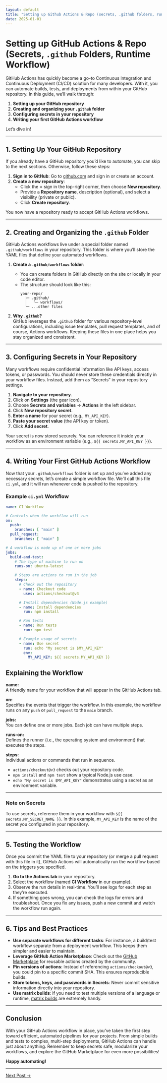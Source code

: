 ```yaml
---
layout: default
title: "Setting up Github Actions & Repo (secrets, .github folders, runtime workflow)"
date: 2025-01-01
---
```



# Setting up GitHub Actions & Repo (Secrets, `.github` Folders, Runtime Workflow)

GitHub Actions has quickly become a go-to Continuous Integration and Continuous Deployment (CI/CD) solution for many developers. With it, you can automate builds, tests, and deployments from within your GitHub repository. In this guide, we’ll walk through:

1. **Setting up your GitHub repository**  
2. **Creating and organizing your `.github` folder**  
3. **Configuring secrets in your repository**  
4. **Writing your first GitHub Actions workflow**  

Let’s dive in!

---

## 1. Setting Up Your GitHub Repository

If you already have a GitHub repository you’d like to automate, you can skip to the next sections. Otherwise, follow these steps:

1. **Sign in to GitHub**: Go to [github.com](https://github.com) and sign in or create an account.
2. **Create a new repository**:
   - Click the **+** sign in the top-right corner, then choose **New repository**.
   - Provide a **Repository name**, description (optional), and select a visibility (private or public).
   - Click **Create repository**.

You now have a repository ready to accept GitHub Actions workflows.

---

## 2. Creating and Organizing the `.github` Folder

GitHub Actions workflows live under a special folder named `.github/workflows` in your repository. This folder is where you’ll store the YAML files that define your automated workflows.

1. **Create a `.github/workflows` folder**:
   - You can create folders in GitHub directly on the site or locally in your code editor.
   - The structure should look like this:
     ```
     your-repo/
       ├─ .github/
       │   └─ workflows/
       └─ ...other files
     ```

2. **Why `.github`?**  
   GitHub leverages the `.github` folder for various repository-level configurations, including issue templates, pull request templates, and of course, Actions workflows. Keeping these files in one place helps you stay organized and consistent.

---

## 3. Configuring Secrets in Your Repository

Many workflows require confidential information like API keys, access tokens, or passwords. You should never store these credentials directly in your workflow files. Instead, add them as “Secrets” in your repository settings.

1. **Navigate to your repository**.
2. Click on **Settings** (the gear icon).
3. Choose **Secrets and variables** → **Actions** in the left sidebar.
4. Click **New repository secret**.
5. **Enter a name** for your secret (e.g., `MY_API_KEY`).
6. **Paste your secret value** (the API key or token).
7. Click **Add secret**.

Your secret is now stored securely. You can reference it inside your workflow as an environment variable (e.g., `${{ secrets.MY_API_KEY }}`).

---

## 4. Writing Your First GitHub Actions Workflow

Now that your `.github/workflows` folder is set up and you’ve added any necessary secrets, let’s create a simple workflow file. We’ll call this file `ci.yml`, and it will run whenever code is pushed to the repository.

### Example `ci.yml` Workflow

```yaml
name: CI Workflow

# Controls when the workflow will run
on:
  push:
    branches: [ "main" ]
  pull_request:
    branches: [ "main" ]

# A workflow is made up of one or more jobs
jobs:
  build-and-test:
    # The type of machine to run on
    runs-on: ubuntu-latest

    # Steps are actions to run in the job
    steps:
      # Check out the repository
      - name: Checkout code
        uses: actions/checkout@v3

      # Install dependencies (Node.js example)
      - name: Install dependencies
        run: npm install

      # Run tests
      - name: Run tests
        run: npm test

      # Example usage of secrets
      - name: Use secret
        run: echo "My secret is $MY_API_KEY"
        env:
          MY_API_KEY: ${{ secrets.MY_API_KEY }}
```

## Explaining the Workflow

**name:**  
A friendly name for your workflow that will appear in the GitHub Actions tab.

**on:**  
Specifies the events that trigger the workflow. In this example, the workflow runs on any `push` or `pull_request` to the `main` branch.

**jobs:**  
You can define one or more jobs. Each job can have multiple steps.

**runs-on:**  
Defines the runner (i.e., the operating system and environment) that executes the steps.

**steps:**  
Individual actions or commands that run in sequence.

- `actions/checkout@v3` checks out your repository code.  
- `npm install` and `npm test` show a typical Node.js use case.  
- `echo "My secret is $MY_API_KEY"` demonstrates using a secret as an environment variable.

---

### Note on Secrets

To use secrets, reference them in your workflow with <code>${{ secrets.MY_SECRET_NAME }}</code>. In this example, `MY_API_KEY` is the name of the secret you configured in your repository.

---

## 5. Testing the Workflow

Once you commit the YAML file to your repository (or merge a pull request with this file in it), GitHub Actions will automatically run the workflow based on the triggers you specified.

1. **Go to the Actions tab** in your repository.  
2. Select the workflow (named **CI Workflow** in our example).  
3. Observe the run details in real-time. You’ll see logs for each step as they’re executed.  
4. If something goes wrong, you can check the logs for errors and troubleshoot. Once you fix any issues, push a new commit and watch the workflow run again.

---

## 6. Tips and Best Practices

- **Use separate workflows for different tasks**: For instance, a build/test workflow separate from a deployment workflow. This keeps them simpler and easier to maintain.  
- **Leverage GitHub Action Marketplace**: Check out the [GitHub Marketplace](https://github.com/marketplace?type=actions) for reusable actions created by the community.  
- **Pin versions of actions**: Instead of referencing `actions/checkout@v3`, you could pin to a specific commit SHA. This ensures reproducible builds.  
- **Store tokens, keys, and passwords in Secrets**: Never commit sensitive information directly into your repository.  
- **Use matrix builds**: If you need to test multiple versions of a language or runtime, [matrix builds](https://docs.github.com/en/actions/using-jobs/using-a-build-matrix-for-jobs) are extremely handy.

---

## Conclusion

With your GitHub Actions workflow in place, you’ve taken the first step toward efficient, automated pipelines for your projects. From simple builds and tests to complex, multi-step deployments, GitHub Actions can handle just about anything. Remember to keep secrets safe, modularize your workflows, and explore the GitHub Marketplace for even more possibilities!

**Happy automating!**

---

[Next Post →](https://johntrue15.github.io/2025/01/02/Blog-2/)




